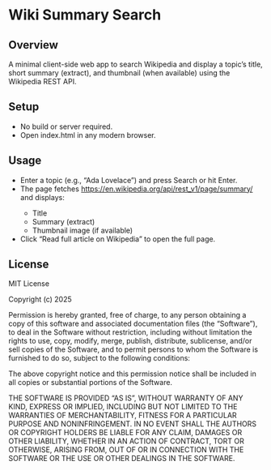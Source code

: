 # Wiki Summary Search

## Overview
A minimal client-side web app to search Wikipedia and display a topic’s title, short summary (extract), and thumbnail (when available) using the Wikipedia REST API.

## Setup
- No build or server required.
- Open index.html in any modern browser.

## Usage
- Enter a topic (e.g., “Ada Lovelace”) and press Search or hit Enter.
- The page fetches https://en.wikipedia.org/api/rest_v1/page/summary/<topic> and displays:
  - Title
  - Summary (extract)
  - Thumbnail image (if available)
- Click “Read full article on Wikipedia” to open the full page.

## License
MIT License

Copyright (c) 2025

Permission is hereby granted, free of charge, to any person obtaining a copy of this software and associated documentation files (the “Software”), to deal in the Software without restriction, including without limitation the rights to use, copy, modify, merge, publish, distribute, sublicense, and/or sell copies of the Software, and to permit persons to whom the Software is furnished to do so, subject to the following conditions:

The above copyright notice and this permission notice shall be included in all copies or substantial portions of the Software.

THE SOFTWARE IS PROVIDED “AS IS”, WITHOUT WARRANTY OF ANY KIND, EXPRESS OR IMPLIED, INCLUDING BUT NOT LIMITED TO THE WARRANTIES OF MERCHANTABILITY, FITNESS FOR A PARTICULAR PURPOSE AND NONINFRINGEMENT. IN NO EVENT SHALL THE AUTHORS OR COPYRIGHT HOLDERS BE LIABLE FOR ANY CLAIM, DAMAGES OR OTHER LIABILITY, WHETHER IN AN ACTION OF CONTRACT, TORT OR OTHERWISE, ARISING FROM, OUT OF OR IN CONNECTION WITH THE SOFTWARE OR THE USE OR OTHER DEALINGS IN THE SOFTWARE.
